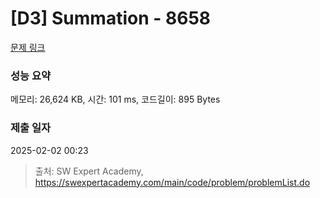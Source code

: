# [D3] Summation - 8658 

[문제 링크](https://swexpertacademy.com/main/code/problem/problemDetail.do?contestProbId=AW1lwyh6WPwDFARC) 

### 성능 요약

메모리: 26,624 KB, 시간: 101 ms, 코드길이: 895 Bytes

### 제출 일자

2025-02-02 00:23



> 출처: SW Expert Academy, https://swexpertacademy.com/main/code/problem/problemList.do